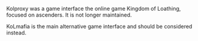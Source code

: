 Kolproxy was a game interface the online game Kingdom of Loathing, focused on ascenders. It is not longer maintained.

KoLmafia is the main alternative game interface and should be considered instead.
